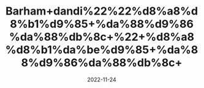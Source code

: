 ---
title: 'Barham+dandi%22%22%d8%a8%d8%b1%d9%85+%da%88%d9%86%da%88%db%8c+%22+%d8%a8%d8%b1%da%be%d9%85+%da%88%d9%86%da%88%db%8c+'
date: '2022-11-24' 
metatag: '' 
inventory: '0' 
draft: false 
# meta description 
shortDescripton: ''
description: 'Herbs+%d8%ac%da%91%db%8c+%d8%a8%d9%88%d9%b9%db%8c'
longdescription: ''
tags: ''
brand: ''
subCategory: ''
unit: '10 gm-Pk'
sellCount: '0'
featured: False
# product Price
price: '30.0'
# Product Short Description
shortDescription: ''
productID: '9AE24E6B-3F49-ED11-996A-005056B3A416'
type: 'products'
category: 'Herbs+%d8%ac%da%91%db%8c+%d8%a8%d9%88%d9%b9%db%8c' 
thumnailproduct: 'https://eraconnect.blob.core.windows.net/product-images/aminsaddiquidawakhana/fdf53269-6ef4-4669-94b3-cc5988880a5d.webp' 
images:
  - image: 'https://eraconnect.blob.core.windows.net/product-images/aminsaddiquidawakhana/fdf53269-6ef4-4669-94b3-cc5988880a5d.webp'  
Variants:
---